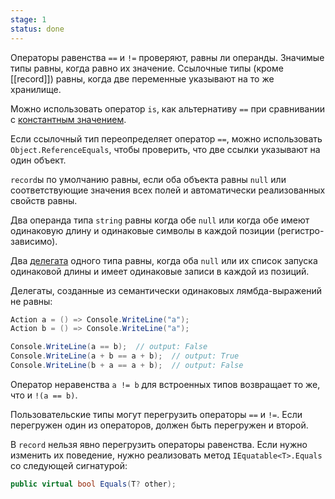 ```yaml
---
stage: 1
status: done
---
```

Операторы равенства `==` и `!=` проверяют, равны ли операнды. Значимые типы равны, когда равно их значение. Ссылочные типы (кроме [[record]]) равны, когда две переменные указывают на то же хранилище.

Можно использовать оператор `is`, как альтернативу `==` при сравнивании с [константным значением](Pattern%20Matching#Константный).

Если ссылочный тип переопределяет оператор `==`, можно использовать `Object.ReferenceEquals`, чтобы проверить, что две ссылки указывают на один объект.

`record`ы по умолчанию равны, если оба объекта равны `null` или соответствующие значения всех полей и автоматически реализованных свойств равны.

Два операнда типа `string` равны когда обе `null` или когда обе имеют одинаковую длину и одинаковые символы в каждой позиции (регистро-зависимо).

Два [делегата](delegate) одного типа равны, когда оба `null` или их список запуска одинаковой длины и имеет одинаковые записи в каждой из позиций.

Делегаты, созданные из семантически одинаковых лямбда-выражений не равны:

```cs
Action a = () => Console.WriteLine("a");
Action b = () => Console.WriteLine("a");

Console.WriteLine(a == b);  // output: False
Console.WriteLine(a + b == a + b);  // output: True
Console.WriteLine(b + a == a + b);  // output: False
```

Оператор неравенства `a != b` для встроенных типов возвращает то же, что и `!(a == b)`.

Пользовательские типы могут перегрузить операторы `==` и `!=`. Если перегружен один из операторов, должен быть перегружен и второй.

В `record` нельзя явно перегрузить операторы равенства. Если нужно изменить их поведение, нужно реализовать метод `IEquatable<T>.Equals` со следующей сигнатурой:

```cs
public virtual bool Equals(T? other);
```